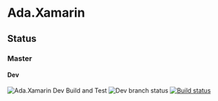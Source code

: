 # Ada.Xamarin
## Status
### Master

#### Dev
![Ada.Xamarin Dev Build and Test](https://adasphere.visualstudio.com/AdaRPG/_apis/build/status/Ada.Xamarin%20Dev%20Build%20%26%20Test)
![Dev branch status](https://adasphere.visualstudio.com/AdaRPG/_apis/build/status/Ada.Xamarin%20Dev%20Build%20%26%20Test?branchName=dev)
[![Build status](https://adasphere.visualstudio.com/AdaRPG/_apis/build/status/Ada.Xamarin%20Dev%20Build%20%26%20Test)](https://adasphere.visualstudio.com/AdaRPG/_build/latest?definitionId=20)
